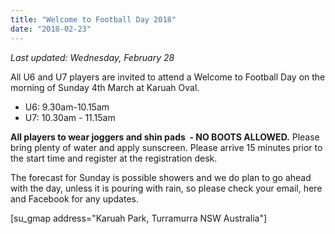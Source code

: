 ```yaml
---
title: "Welcome to Football Day 2018"
date: "2018-02-23"
---
```


_Last updated: Wednesday, February 28_

All U6 and U7 players are invited to attend a Welcome to Football Day on the morning of Sunday 4th March at Karuah Oval.

- U6: 9.30am-10.15am
- U7: 10.30am - 11.15am

**All players to wear joggers and shin pads  - NO BOOTS ALLOWED.** Please bring plenty of water and apply sunscreen. Please arrive 15 minutes prior to the start time and register at the registration desk.

The forecast for Sunday is possible showers and we do plan to go ahead with the day, unless it is pouring with rain, so please check your email, here and Facebook for any updates.

\[su\_gmap address="Karuah Park, Turramurra NSW Australia"\]
